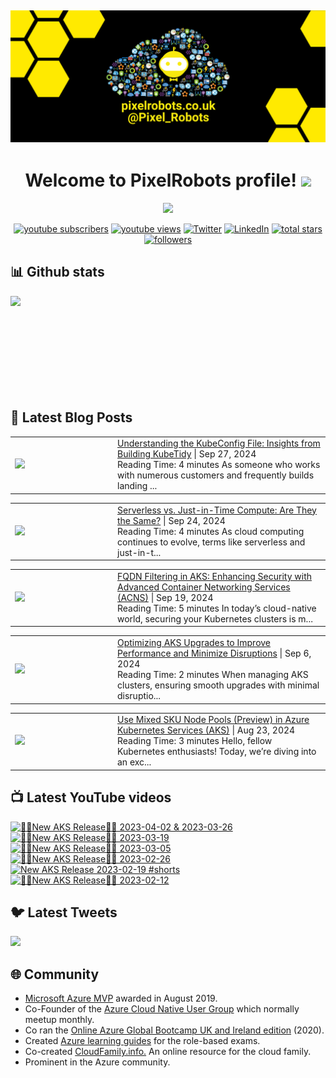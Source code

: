 ## [![PixelRobots header](https://github.com/PixelRobots/PixelRobots/blob/master/images/PixelRobots_Desktop_Wallpaper.png?raw=true)](https://pixelrobots.co.uk)

<h1 align="center">
  Welcome to PixelRobots profile!
  <img src="https://media.giphy.com/media/hvRJCLFzcasrR4ia7z/giphy.gif" width="28">
</h1>

<!-- Typing SVG by DenverCoder1 - https://github.com/DenverCoder1/readme-typing-svg -->
<p align="center">
  <a href="https://github.com/DenverCoder1/readme-typing-svg"><img src="https://readme-typing-svg.herokuapp.com/?lines=Azure%20Advocate%20and%20Microsoft%20MVP;Sysadmin%20at%20heart;15%2B%20years%20of%20IT%20experience;Always%20learning%20new%20things&font=roboto&center=true&width=440&height=45&color=ffea00&vCenter=true&size=22"></a>
</p>


<p align="center">
  <a href="https://www.youtube.com/c/pixelrobots?sub_confirmation=1">
    <img alt="youtube subscribers" title="Subscribe to my YouTube channel" src="https://img.shields.io/youtube/channel/subscribers/UCs6gF5L-7iaoHlTDYpAlgsQ?style=for-the-badge&logo=youtube&logoColor=white&link=https://www.youtube.com/c/pixelrobots?sub_confirmation=1"/></a> 
  <a href="https://www.youtube.com/c/pixelrobots?sub_confirmation=1">
    <img alt="youtube views" title="YouTube views" src="https://img.shields.io/youtube/channel/views/UCs6gF5L-7iaoHlTDYpAlgsQ?style=for-the-badge&logo=youtube&logoColor=white&link=https://www.youtube.com/c/pixelrobots?sub_confirmation=1"/></a> 
  <a href="https://twitter.com/pixel_robots?ref_src=twsrc%5Etfw">
    <img alt="Twitter" title="Twitter" src="https://img.shields.io/twitter/follow/pixel_robots?color=lightblue&label=%40pixel_robots&logo=twitter&logoColor=white&style=for-the-badge"></a>
  <a href="https://www.linkedin.com/in/richard-hooper-uk">
    <img alt="LinkedIn" title="LinkedIn" src="https://img.shields.io/badge/-Richard%20Hooper-blue?style=for-the-badge&logo=Linkedin&logoColor=white/"></a>
  <a href="https://github.com/pixelrobots?tab=repositories&sort=stargazers">
    <img alt="total stars" title="Total stars on GitHub" src="https://img.shields.io/github/stars/pixelrobots?logo=github&logoColor=white&style=for-the-badge"/></a>
  <a href="https://github.com/pixelrobots?tab=followers">
    <img alt="followers" title="Follow me on Github" src="https://img.shields.io/github/followers/pixelrobots?style=for-the-badge&logo=github&logoColor=white"/></a>
</p>


## 📊 Github stats
<p >
  <img align="left" src="https://github-readme-stats.vercel.app/api?username=pixelrobots&show_icons=true&bg_color=ffea00&title_color=000000&text_color=000000&icon_color=ff0000&hide_border=true&count_private=true" />
</p>

</br>
</br>
</br>
</br>
</br>
</br>
</br>
</br>
</br>

## 📝 Latest Blog Posts
<!-- BLOG-POST-LIST:START --><table style="width:100%"><tr><td style="width:150px"><a href="https://pixelrobots.co.uk/2024/09/understanding-the-kubeconfig-file-insights-from-building-kubetidy/?utm_source=rss&utm_medium=rss&utm_campaign=understanding-the-kubeconfig-file-insights-from-building-kubetidy"><img width="280px" src="https://pixelrobots.co.uk/wp-content/uploads/2024/09/thumbnail-360-×-240-px-24.png"></a></td><td><a href="https://pixelrobots.co.uk/2024/09/understanding-the-kubeconfig-file-insights-from-building-kubetidy/?utm_source=rss&utm_medium=rss&utm_campaign=understanding-the-kubeconfig-file-insights-from-building-kubetidy">Understanding the KubeConfig File: Insights from Building KubeTidy</a> | Sep 27, 2024 <br> Reading Time:  4 minutes As someone who works with numerous customers and frequently builds landing ...</td></tr></table>
<table style="width:100%"><tr><td style="width:150px"><a href="https://pixelrobots.co.uk/2024/09/serverless-vs-just-in-time-compute-are-they-the-same/?utm_source=rss&utm_medium=rss&utm_campaign=serverless-vs-just-in-time-compute-are-they-the-same"><img width="280px" src="https://pixelrobots.co.uk/wp-content/uploads/2024/09/thumbnail-360-×-240-px-23.png"></a></td><td><a href="https://pixelrobots.co.uk/2024/09/serverless-vs-just-in-time-compute-are-they-the-same/?utm_source=rss&utm_medium=rss&utm_campaign=serverless-vs-just-in-time-compute-are-they-the-same">Serverless vs. Just-in-Time Compute: Are They the Same?</a> | Sep 24, 2024 <br> Reading Time:  4 minutes As cloud computing continues to evolve, terms like serverless and just-in-t...</td></tr></table>
<table style="width:100%"><tr><td style="width:150px"><a href="https://pixelrobots.co.uk/2024/09/fqdn-filtering-in-aks-enhancing-security-with-advanced-container-networking-services-acns/?utm_source=rss&utm_medium=rss&utm_campaign=fqdn-filtering-in-aks-enhancing-security-with-advanced-container-networking-services-acns"><img width="280px" src="https://pixelrobots.co.uk/wp-content/uploads/2024/09/thumbnail-360-×-240-px-22.png"></a></td><td><a href="https://pixelrobots.co.uk/2024/09/fqdn-filtering-in-aks-enhancing-security-with-advanced-container-networking-services-acns/?utm_source=rss&utm_medium=rss&utm_campaign=fqdn-filtering-in-aks-enhancing-security-with-advanced-container-networking-services-acns">FQDN Filtering in AKS: Enhancing Security with Advanced Container Networking Services (ACNS)</a> | Sep 19, 2024 <br> Reading Time:  5 minutes In today&#8217;s cloud-native world, securing your Kubernetes clusters is m...</td></tr></table>
<table style="width:100%"><tr><td style="width:150px"><a href="https://pixelrobots.co.uk/2024/09/optimizing-aks-upgrades-to-improve-performance-and-minimize-disruptions/?utm_source=rss&utm_medium=rss&utm_campaign=optimizing-aks-upgrades-to-improve-performance-and-minimize-disruptions"><img width="280px" src="https://pixelrobots.co.uk/wp-content/uploads/2024/09/thumbnail-360-×-240-px-21.png"></a></td><td><a href="https://pixelrobots.co.uk/2024/09/optimizing-aks-upgrades-to-improve-performance-and-minimize-disruptions/?utm_source=rss&utm_medium=rss&utm_campaign=optimizing-aks-upgrades-to-improve-performance-and-minimize-disruptions">Optimizing AKS Upgrades to Improve Performance and Minimize Disruptions</a> | Sep 6, 2024 <br> Reading Time:  2 minutes When managing AKS clusters, ensuring smooth upgrades with minimal disruptio...</td></tr></table>
<table style="width:100%"><tr><td style="width:150px"><a href="https://pixelrobots.co.uk/2024/08/use-mixed-sku-node-pools-preview-in-azure-kubernetes-services-aks/?utm_source=rss&utm_medium=rss&utm_campaign=use-mixed-sku-node-pools-preview-in-azure-kubernetes-services-aks"><img width="280px" src="https://pixelrobots.co.uk/wp-content/uploads/2024/08/thumbnail-360-×-240-px-17.png"></a></td><td><a href="https://pixelrobots.co.uk/2024/08/use-mixed-sku-node-pools-preview-in-azure-kubernetes-services-aks/?utm_source=rss&utm_medium=rss&utm_campaign=use-mixed-sku-node-pools-preview-in-azure-kubernetes-services-aks">Use Mixed SKU Node Pools (Preview) in Azure Kubernetes Services (AKS)</a> | Aug 23, 2024 <br> Reading Time:  3 minutes Hello, fellow Kubernetes enthusiasts! Today, we&#8217;re diving into an exc...</td></tr></table>
<!-- BLOG-POST-LIST:END -->

## 📺 Latest YouTube videos
<!-- BEGIN YOUTUBE-CARDS -->
[![🚨📢New AKS Release📢🚨 2023-04-02 & 2023-03-26](https://ytcards.demolab.com/?id=JZ7A1eZcXLM&title=%F0%9F%9A%A8%F0%9F%93%A2New+AKS+Release%F0%9F%93%A2%F0%9F%9A%A8+2023-04-02+%26+2023-03-26&lang=en&timestamp=1681319768&background_color=%230d1117&title_color=%23ffffff&stats_color=%23dedede&max_title_lines=1&width=250&border_radius=5 "🚨📢New AKS Release📢🚨 2023-04-02 & 2023-03-26")](https://www.youtube.com/watch?v=JZ7A1eZcXLM)
[![🚨📢New AKS Release📢🚨 2023-03-19](https://ytcards.demolab.com/?id=vbJK-_5ZPns&title=%F0%9F%9A%A8%F0%9F%93%A2New+AKS+Release%F0%9F%93%A2%F0%9F%9A%A8+2023-03-19&lang=en&timestamp=1680115411&background_color=%230d1117&title_color=%23ffffff&stats_color=%23dedede&max_title_lines=1&width=250&border_radius=5 "🚨📢New AKS Release📢🚨 2023-03-19")](https://www.youtube.com/watch?v=vbJK-_5ZPns)
[![🚨📢New AKS Release📢🚨 2023-03-05](https://ytcards.demolab.com/?id=P65MP0XRuxI&title=%F0%9F%9A%A8%F0%9F%93%A2New+AKS+Release%F0%9F%93%A2%F0%9F%9A%A8+2023-03-05&lang=en&timestamp=1678955130&background_color=%230d1117&title_color=%23ffffff&stats_color=%23dedede&max_title_lines=1&width=250&border_radius=5 "🚨📢New AKS Release📢🚨 2023-03-05")](https://www.youtube.com/watch?v=P65MP0XRuxI)
[![🚨📢New AKS Release📢🚨 2023-02-26](https://ytcards.demolab.com/?id=W3BUE-uoLRo&title=%F0%9F%9A%A8%F0%9F%93%A2New+AKS+Release%F0%9F%93%A2%F0%9F%9A%A8+2023-02-26&lang=en&timestamp=1677838392&background_color=%230d1117&title_color=%23ffffff&stats_color=%23dedede&max_title_lines=1&width=250&border_radius=5 "🚨📢New AKS Release📢🚨 2023-02-26")](https://www.youtube.com/watch?v=W3BUE-uoLRo)
[![New AKS Release 2023-02-19 #shorts](https://ytcards.demolab.com/?id=E1USlyXcmQ8&title=New+AKS+Release+2023-02-19+%23shorts&lang=en&timestamp=1677421524&background_color=%230d1117&title_color=%23ffffff&stats_color=%23dedede&max_title_lines=1&width=250&border_radius=5 "New AKS Release 2023-02-19 #shorts")](https://www.youtube.com/watch?v=E1USlyXcmQ8)
[![🚨📢New AKS Release📢🚨 2023-02-12](https://ytcards.demolab.com/?id=iBYAUbdsX7w&title=%F0%9F%9A%A8%F0%9F%93%A2New+AKS+Release%F0%9F%93%A2%F0%9F%9A%A8+2023-02-12&lang=en&timestamp=1676967703&background_color=%230d1117&title_color=%23ffffff&stats_color=%23dedede&max_title_lines=1&width=250&border_radius=5 "🚨📢New AKS Release📢🚨 2023-02-12")](https://www.youtube.com/watch?v=iBYAUbdsX7w)
<!-- END YOUTUBE-CARDS -->


## 🐦 Latest Tweets


[<img src="https://img.shields.io/badge/-Follow-blue?style=for-the-badge&logo=twitter&logoColor=white"/>](https://twitter.com/pixel_robots?ref_src=twsrc%5Etfw")



## :globe_with_meridians: Community
- <a href="https://mvp.microsoft.com/en-us/PublicProfile/5003450?fullName=Richard%20Hooper=1">Microsoft Azure MVP</a> awarded in August 2019.
- Co-Founder of the <a href="https://azurecloudnative.io/">Azure Cloud Native User Group</a> which normally meetup monthly.
- Co ran the <a href="https://www.youtube.com/channel/UC6SpVz6lkAbOjAlvMxL8TmA">Online Azure Global Bootcamp UK and Ireland edition</a> (2020).
- Created <a href="https://github.com/PixelRobots/Azure-Study-Guides">Azure learning guides</a> for the role-based exams.
- Co-created <a href="https://cloudfamily.info/">CloudFamily.info.</a> An online resource for the cloud family.
- Prominent in the Azure community.

<!--
### 💻 Projects
- 


### 📖 Azure Learning Resources
- 

### 📫 Where to find me
- <a href="https://pixelrobots.co.uk">Blog</a>
- <a href="https://twitter.com/Pixel_Robots">Twitter</a>
- <a href="https://www.youtube.com/channel/UCs6gF5L-7iaoHlTDYpAlgsQ/">YouTube</a>
- <a href="https://www.linkedin.com/in/richard-hooper-598a1412/">LinkedIn</a>
-->
